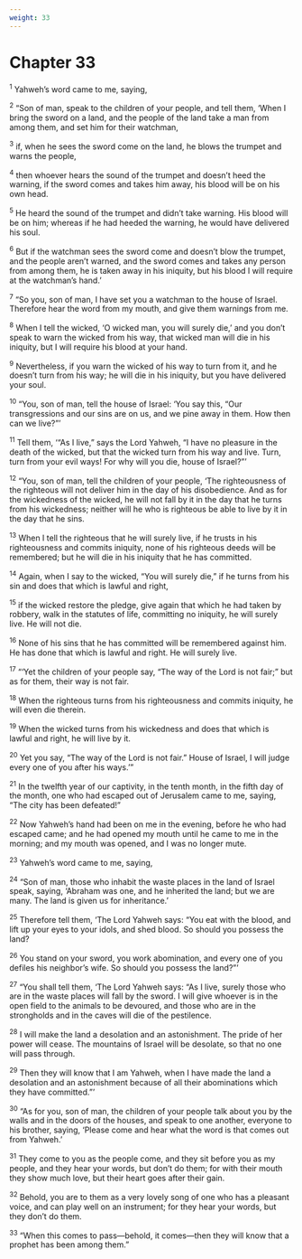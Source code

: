 ```yaml
---
weight: 33
---
```


# Chapter 33

<sup>1</sup> Yahweh’s word came to me, saying, 

<sup>2</sup> “Son of man, speak to the children of your people, and tell them, ‘When I bring the sword on a land, and the people of the land take a man from among them, and set him for their watchman, 

<sup>3</sup> if, when he sees the sword come on the land, he blows the trumpet and warns the people, 

<sup>4</sup> then whoever hears the sound of the trumpet and doesn’t heed the warning, if the sword comes and takes him away, his blood will be on his own head. 

<sup>5</sup> He heard the sound of the trumpet and didn’t take warning. His blood will be on him; whereas if he had heeded the warning, he would have delivered his soul. 

<sup>6</sup> But if the watchman sees the sword come and doesn’t blow the trumpet, and the people aren’t warned, and the sword comes and takes any person from among them, he is taken away in his iniquity, but his blood I will require at the watchman’s hand.’ 

<sup>7</sup> “So you, son of man, I have set you a watchman to the house of Israel. Therefore hear the word from my mouth, and give them warnings from me. 

<sup>8</sup> When I tell the wicked, ‘O wicked man, you will surely die,’ and you don’t speak to warn the wicked from his way, that wicked man will die in his iniquity, but I will require his blood at your hand. 

<sup>9</sup> Nevertheless, if you warn the wicked of his way to turn from it, and he doesn’t turn from his way; he will die in his iniquity, but you have delivered your soul. 

<sup>10</sup> “You, son of man, tell the house of Israel: ‘You say this, “Our transgressions and our sins are on us, and we pine away in them. How then can we live?”’ 

<sup>11</sup> Tell them, ‘“As I live,” says the Lord Yahweh, “I have no pleasure in the death of the wicked, but that the wicked turn from his way and live. Turn, turn from your evil ways! For why will you die, house of Israel?”’ 

<sup>12</sup> “You, son of man, tell the children of your people, ‘The righteousness of the righteous will not deliver him in the day of his disobedience. And as for the wickedness of the wicked, he will not fall by it in the day that he turns from his wickedness; neither will he who is righteous be able to live by it in the day that he sins. 

<sup>13</sup> When I tell the righteous that he will surely live, if he trusts in his righteousness and commits iniquity, none of his righteous deeds will be remembered; but he will die in his iniquity that he has committed. 

<sup>14</sup> Again, when I say to the wicked, “You will surely die,” if he turns from his sin and does that which is lawful and right, 

<sup>15</sup> if the wicked restore the pledge, give again that which he had taken by robbery, walk in the statutes of life, committing no iniquity, he will surely live. He will not die. 

<sup>16</sup> None of his sins that he has committed will be remembered against him. He has done that which is lawful and right. He will surely live. 

<sup>17</sup> “‘Yet the children of your people say, “The way of the Lord is not fair;” but as for them, their way is not fair. 

<sup>18</sup> When the righteous turns from his righteousness and commits iniquity, he will even die therein. 

<sup>19</sup> When the wicked turns from his wickedness and does that which is lawful and right, he will live by it. 

<sup>20</sup> Yet you say, “The way of the Lord is not fair.” House of Israel, I will judge every one of you after his ways.’” 

<sup>21</sup> In the twelfth year of our captivity, in the tenth month, in the fifth day of the month, one who had escaped out of Jerusalem came to me, saying, “The city has been defeated!” 

<sup>22</sup> Now Yahweh’s hand had been on me in the evening, before he who had escaped came; and he had opened my mouth until he came to me in the morning; and my mouth was opened, and I was no longer mute. 

<sup>23</sup> Yahweh’s word came to me, saying, 

<sup>24</sup> “Son of man, those who inhabit the waste places in the land of Israel speak, saying, ‘Abraham was one, and he inherited the land; but we are many. The land is given us for inheritance.’ 

<sup>25</sup> Therefore tell them, ‘The Lord Yahweh says: “You eat with the blood, and lift up your eyes to your idols, and shed blood. So should you possess the land? 

<sup>26</sup> You stand on your sword, you work abomination, and every one of you defiles his neighbor’s wife. So should you possess the land?”’ 

<sup>27</sup> “You shall tell them, ‘The Lord Yahweh says: “As I live, surely those who are in the waste places will fall by the sword. I will give whoever is in the open field to the animals to be devoured, and those who are in the strongholds and in the caves will die of the pestilence. 

<sup>28</sup> I will make the land a desolation and an astonishment. The pride of her power will cease. The mountains of Israel will be desolate, so that no one will pass through. 

<sup>29</sup> Then they will know that I am Yahweh, when I have made the land a desolation and an astonishment because of all their abominations which they have committed.”’ 

<sup>30</sup> “As for you, son of man, the children of your people talk about you by the walls and in the doors of the houses, and speak to one another, everyone to his brother, saying, ‘Please come and hear what the word is that comes out from Yahweh.’ 

<sup>31</sup> They come to you as the people come, and they sit before you as my people, and they hear your words, but don’t do them; for with their mouth they show much love, but their heart goes after their gain. 

<sup>32</sup> Behold, you are to them as a very lovely song of one who has a pleasant voice, and can play well on an instrument; for they hear your words, but they don’t do them. 

<sup>33</sup> “When this comes to pass—behold, it comes—then they will know that a prophet has been among them.” 



